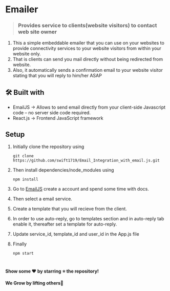# Emailer 
> ### Provides service to clients(website visitors) to contact web site owner

1. This a simple embeddable emailer that you can use on your websites to provide connectivity services to your website visitors from within your website only.
1. That is clients can send you mail directly without being redirected from website.
1. Also, it automatically sends a confirmation email to your website visitor stating that you will reply to him/her ASAP

## 🛠️ Built with
* EmailJS -> Allows to send email directly from your client-side Javascript code – no server side code required.
* React.js -> Frontend JavaScript framework

## Setup
1. Initially clone the repository using  
    ```
    git clone https://github.com/swift1719/Email_Integration_with_email.js.git
    ```
1. Then install dependencies/node_modules using
    ```
    npm install
    ```
1. Go to [EmailJS](https://www.emailjs.com/) create a account and spend some time with docs.

1. Then select a email service.
1. Create a template that you will recieve from the client.
1. In order to use auto-reply, go to templates section and in auto-reply tab enable it, thereafter set a template for auto-reply.

1. Update service_id, template_id and user_id in the App.js file

1. Finally
    ``` 
    npm start 
    ```

# 
__Show some ❤️ by starring ⭐ the repository!__

**We Grow by lifting others🙂**